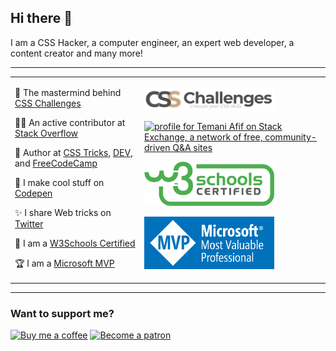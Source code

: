 ## Hi there 👋

I am a CSS Hacker, a computer engineer, an expert web developer, a content creator and many more!

-----

<table>
<tr >
<td >

🧠 The mastermind behind [CSS Challenges](https://css-challenges.com/) &nbsp;&nbsp;&nbsp;&nbsp;&nbsp;&nbsp;&nbsp;&nbsp;&nbsp;&nbsp;&nbsp;&nbsp;&nbsp;&nbsp;&nbsp;

👨‍💻 An active contributor at [Stack Overflow](https://stackoverflow.com/users/8620333/temani-afif)

📝 Author at [CSS Tricks](https://css-tricks.com/author/afiftemani/), [DEV](https://dev.to/afif), and [FreeCodeCamp](https://www.freecodecamp.org/news/css-only-pie-chart/)

🔧 I make cool stuff on [Codepen](https://codepen.io/t_afif)

✨ I share Web tricks on [Twitter](https://twitter.com/ChallengesCss)

🥇 I am a [W3Schools Certified](https://certification.w3schools.com/w3certified.asp?id=7368672)

🏆 I am a [Microsoft MVP](https://mvp.microsoft.com/fr-fr/PublicProfile/5004281?fullName=Temani%20Afif)

     
</td>
<td >
     
<a href="https://css-challenges.com/"><img src="css-challenges.png" width="208" alt="CSS Challenges"></a>
     
<a href="https://stackexchange.com/users/11780569"><img src="https://stackexchange.com/users/flair/11780569.png" width="208" height="58" alt="profile for Temani Afif on Stack Exchange, a network of free, community-driven Q&amp;A sites" title="profile for Temani Afif on Stack Exchange, a network of free, community-driven Q&amp;A sites"></a>
     
<a href="https://certification.w3schools.com/w3certified.asp?id=7368672"><img src="w3certified.png" width="208" alt="W3Schools Certified"></a>

<a href="https://mvp.microsoft.com/fr-fr/PublicProfile/5004281?fullName=Temani%20Afif"><img src="MVP_Logo.png" width="208" alt="Microsoft MVP"></a>
       
</td>
</tr>
</table>   

----
     
### Want to support me?

<a href="https://www.buymeacoffee.com/afif"><img src="https://cdn.buymeacoffee.com/buttons/default-orange.png" width="224" alt="Buy me a coffee"></a> <a href="https://www.patreon.com/temani"><img src="https://dev-to-uploads.s3.amazonaws.com/uploads/articles/db3jtgy2i5l4w8slkps5.png" width="208" alt="Become a patron"></a>
    
